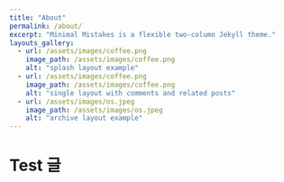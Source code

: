 ```yaml
---
title: "About"
permalink: /about/
excerpt: "Minimal Mistakes is a flexible two-column Jekyll theme."
layouts_gallery:
  - url: /assets/images/coffee.png
    image_path: /assets/images/coffee.png
    alt: "splash layout example"
  - url: /assets/images/coffee.png
    image_path: /assets/images/coffee.png
    alt: "single layout with comments and related posts"
  - url: /assets/images/os.jpeg
    image_path: /assets/images/os.jpeg
    alt: "archive layout example"
---
```


# Test 글

